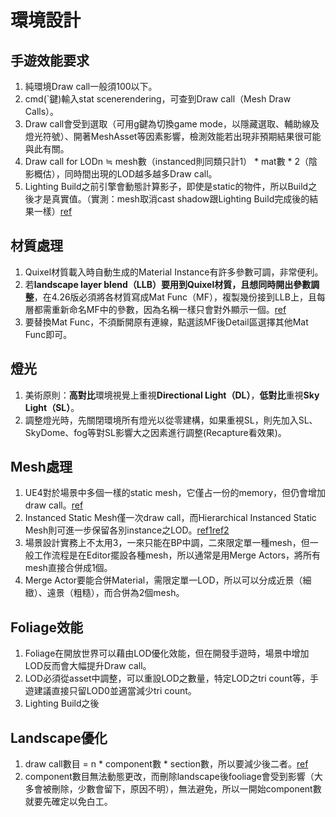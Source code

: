 # 環境設計

## 手遊效能要求 
1. 純環境Draw call一般須100以下。
2. cmd(`鍵)輸入stat scenerendering，可查到Draw call（Mesh Draw Calls）。
3. Draw call會受到選取（可用g鍵為切換game mode，以隱藏選取、輔助線及燈光符號）、開著MeshAsset等因素影響，檢測效能若出現非預期結果很可能與此有關。
4. Draw call for LODn ≒ mesh數（instanced則同類只計1） * mat數 * 2（陰影概估），同時間出現的LOD越多越多Draw call。
5. Lighting Build之前引擎會動態計算影子，即使是static的物件，所以Build之後才是真實值。（實測：mesh取消cast shadow跟Lighting Build完成後的結果一樣）[ref](https://forums.unrealengine.com/development-discussion/content-creation/116237-foliage-tool-and-draw-calls)

## 材質處理
1. Quixel材質載入時自動生成的Material Instance有許多參數可調，非常便利。
2. 若**landscape layer blend（LLB）要用到Quixel材質，且想同時開出參數調整**，在4.26版必須將各材質寫成Mat Func（MF），複製幾份接到LLB上，且每層都需重新命名MF中的參數，因為名稱一樣只會對外顯示一個。[ref](https://www.youtube.com/watch?v=esuOUHfRjsE&ab_channel=MR3D-Dev)
3. 要替換Mat Func，不須斷開原有連線，點選該MF後Detail區選擇其他Mat Func即可。

## 燈光
1. 美術原則：**高對比**環境視覺上重視**Directional Light（DL）**，**低對比**重視**Sky Light（SL）**。
2. 調整燈光時，先關閉環境所有燈光以從零建構，如果重視SL，則先加入SL、SkyDome、fog等對SL影響大之因素進行調整(Recapture看效果)。

## Mesh處理
1. UE4對於場景中多個一樣的static mesh，它僅占一份的memory，但仍會增加draw call。[ref](https://forums.unrealengine.com/development-discussion/architectural-and-design-visualization/86096-static-mesh-instancing)
2. Instanced Static Mesh僅一次draw call，而Hierarchical Instanced Static Mesh則可進一步保留各別instance之LOD。[ref1](https://www.youtube.com/watch?v=oMIbV2rQO4k&ab_channel=TechArtAid)[ref2](https://answers.unrealengine.com/questions/178414/difference-between-instanced-static-mesh-component.html)
3. 場景設計實務上不太用3，一來只能在BP中調，二來限定單一種mesh，但一般工作流程是在Editor擺設各種mesh，所以通常是用Merge Actors，將所有mesh直接合併成1個。
4. Merge Actor要能合併Material，需限定單一LOD，所以可以分成近景（細緻）、遠景（粗糙），而合併為2個mesh。

## Foliage效能
1. Foliage在開放世界可以藉由LOD優化效能，但在開發手遊時，場景中增加LOD反而會大幅提升Draw call。
2. LOD必須從asset中調整，可以重設LOD之數量，特定LOD之tri count等，手遊建議直接只留LOD0並適當減少tri count。
3. Lighting Build之後

## Landscape優化
1. draw call數目 = n * component數 * section數，所以要減少後二者。[ref](https://zhuanlan.zhihu.com/p/80663129)
2. component數目無法動態更改，而刪除landscape後fooliage會受到影響（大多會被刪除，少數會留下，原因不明），無法避免，所以一開始component數就要先確定以免白工。